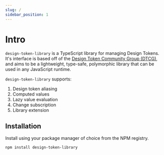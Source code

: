 ```yaml
---
slug: /
sidebar_position: 1
---
```


# Intro

`design-token-library` is a TypeScript library for managing Design Tokens. It's interface is based off of the [Design Token Community Group (DTCG)](https://www.designtokens.org/), and aims to be a lightweight, type-safe, polymorphic library that can be used in any JavaScript runtime.

`design-token-library` supports:

1. Design token aliasing
2. Computed values
3. Lazy value evaluation
4. Change subscription
5. Library extension

## Installation

Install using your package manager of choice from the NPM registry.

```
npm install design-token-library
```
